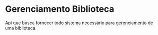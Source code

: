 # Gerenciamento Biblioteca
Api que busca fornecer todo sistema necessário para gerenciamento de uma biblioteca.
